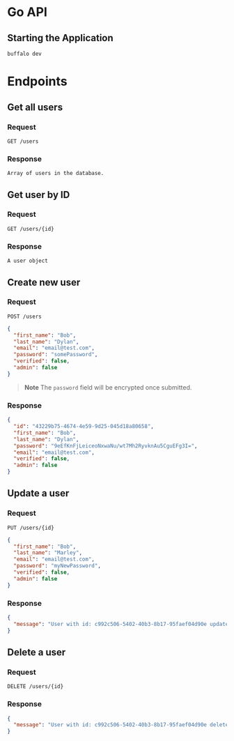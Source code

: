 # Go API

## Starting the Application

```console
buffalo dev
```



# Endpoints

## Get all users
### Request 
`GET /users`
### Response
```
Array of users in the database.
```

## Get user by ID
### Request
`GET /users/{id}`
### Response
```
A user object
```

## Create new user
### Request
`POST /users`
```JSON
{
  "first_name": "Bob",
  "last_name": "Dylan",
  "email": "email@test.com",
  "password": "somePassword",
  "verified": false,
  "admin": false
}
```

> **Note**
> The `password` field will be encrypted once submitted. 

### Response
```JSON
{
  "id": "43229b75-4674-4e59-9d25-045d18a80658",
  "first_name": "Bob",
  "last_name": "Dylan",
  "password": "9eEfKnFjLeiceoNxwaNu/wt7Mh2RyvknAu5CguEFg3I=",
  "email": "email@test.com",
  "verified": false,
  "admin": false
}
```

## Update a user
### Request
`PUT /users/{id}`
```JSON
{
  "first_name": "Bob",
  "last_name": "Marley",
  "email": "email@test.com",
  "password": "myNewPassword",
  "verified": false,
  "admin": false
}
```
### Response
```JSON
{
  "message": "User with id: c992c506-5402-40b3-8b17-95faef04d90e updated."
}
```

## Delete a user
### Request
`DELETE /users/{id}`
### Response
```JSON
{
  "message": "User with id: c992c506-5402-40b3-8b17-95faef04d90e deleted."
}
```
